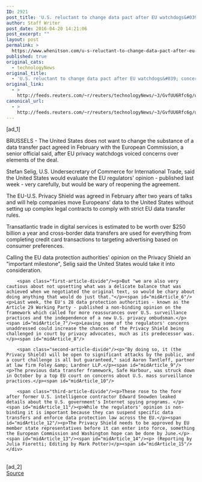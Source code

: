 ```yaml
---
ID: 2921
post_title: 'U.S. reluctant to change data pact after EU watchdogs&#039; concerns'
author: Staff Writer
post_date: 2016-04-20 14:21:06
post_excerpt: ""
layout: post
permalink: >
  https://www.whenitson.com/u-s-reluctant-to-change-data-pact-after-eu-watchdogs-concerns/
published: true
original_cats:
  - technologyNews
original_title:
  - 'U.S. reluctant to change data pact after EU watchdogs&#039; concerns'
original_link:
  - >
    http://feeds.reuters.com/~r/reuters/technologyNews/~3/GvfUU6Rfc6g/us-eu-dataprotection-usa-idUSKCN0XH1PF
canonical_url:
  - >
    http://feeds.reuters.com/~r/reuters/technologyNews/~3/GvfUU6Rfc6g/us-eu-dataprotection-usa-idUSKCN0XH1PF
---
```

 [ad_1]
<br><div id="articleText">
<span id="midArticle_start"/>

<span id="midArticle_0"/><span class="focusParagraph" readability="6"><p>BRUSSELS - The United States does not want to change the substance of a data transfer pact agreed in February with the European Commission, a senior official said, after EU privacy watchdogs voiced concerns over elements of the deal.</p></span><span id="midArticle_1"/><p>Stefan Selig, U.S. Undersecretary of Commerce for International Trade, said the United States would evaluate the EU regulators' opinion - published last week - very carefully, but would be wary of reopening the agreement.</p><span id="midArticle_2"/><p>The EU-U.S. Privacy Shield was agreed in February after two years of talks and will help companies move Europeans' data to the United States without setting up complex legal contracts to comply with strict EU data transfer rules.</p><span id="midArticle_3"/><p>Transatlantic trade in digital services is estimated to be worth over $250 billion a year and cross-border data transfers are used for everything from completing credit card transactions to targeting advertising based on consumer preferences.</p><span id="midArticle_4"/><p>Calling the EU data protection authorities' opinion on the Privacy Shield an "important milestone", Selig said the United States would take it into consideration.</p><span id="midArticle_5"/>
        
        <span class="first-article-divide"/><p>But "we are also very cautious about not upsetting what was a delicate balance that was achieved when we negotiated the original text, so would be chary about doing anything that would do just that."</p><span id="midArticle_6"/><p>Last week, the EU's 28 data protection authorities - known as the Article 29 Working Party - published a non-binding opinion on the framework which called for more reassurances over U.S. surveillance practices and the independence of a new U.S. privacy ombudsman.</p><span id="midArticle_7"/><p>Leaving some of the regulators' concerns unaddressed could increase the chances of the Privacy Shield being challenged in court by privacy advocates, much as its predecessor was.</p><span id="midArticle_8"/>
        
        <span class="second-article-divide"/><p>"By doing so, it (the Privacy Shield) will be open to significant attacks by the public, and a court challenge is all but guaranteed," said Aaron Tantleff, partner at law firm Foley &amp; Lardner LLP.</p><span id="midArticle_9"/><p>The previous data transfer framework, Safe Harbour, was struck down in October by a top EU court on concerns about U.S. mass surveillance practices.</p><span id="midArticle_10"/>
        
        <span class="third-article-divide"/><p>These rose to the fore after former U.S. intelligence contractor Edward Snowden leaked details about the U.S. government's Internet spying programs. </p><span id="midArticle_11"/><p>While the regulators' opinion is non-binding it is important because they can suspend specific data transfers and enforce data protection law across the EU.</p><span id="midArticle_12"/><p>The Privacy Shield needs to be approved by EU member state representatives before it can enter into force, something the European Commission and Washington hope can be done by June.</p><span id="midArticle_13"/><span id="midArticle_14"/><p> (Reporting by Julia Fioretti; Editing by Mark Potter)</p><span id="midArticle_15"/></div>
<br>[ad_2]
<br><a href="http://feeds.reuters.com/~r/reuters/technologyNews/~3/GvfUU6Rfc6g/us-eu-dataprotection-usa-idUSKCN0XH1PF">Source </a>